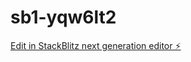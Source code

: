 # sb1-yqw6lt2

[Edit in StackBlitz next generation editor ⚡️](https://stackblitz.com/~/github.com/Afrik-bot/sb1-yqw6lt2)